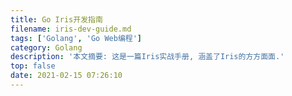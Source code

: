 ```yaml
---
title: Go Iris开发指南
filename: iris-dev-guide.md
tags: ['Golang', 'Go Web编程']
category: Golang
description: '本文摘要: 这是一篇Iris实战手册, 涵盖了Iris的方方面面.'
top: false
date: 2021-02-15 07:26:10
---
```

